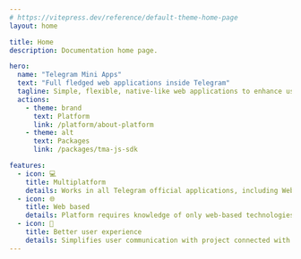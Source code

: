 ```yaml
---
# https://vitepress.dev/reference/default-theme-home-page
layout: home

title: Home
description: Documentation home page.

hero:
  name: "Telegram Mini Apps"
  text: "Full fledged web applications inside Telegram"
  tagline: Simple, flexible, native-like web applications to enhance user experience
  actions:
    - theme: brand
      text: Platform
      link: /platform/about-platform
    - theme: alt
      text: Packages
      link: /packages/tma-js-sdk

features:
  - icon: 💻
    title: Multiplatform
    details: Works in all Telegram official applications, including Web and desktop versions
  - icon: 🌐
    title: Web based
    details: Platform requires knowledge of only web-based technologies
  - icon: 🧑
    title: Better user experience
    details: Simplifies user communication with project connected with Telegram
---
```


